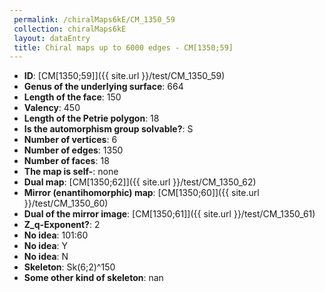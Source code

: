 ```yaml
--- 
 permalink: /chiralMaps6kE/CM_1350_59 
 collection: chiralMaps6kE
 layout: dataEntry
 title: Chiral maps up to 6000 edges - CM[1350;59]
---
```


- **ID**: [CM[1350;59]]({{ site.url }}/test/CM_1350_59)
- **Genus of the underlying surface**: 664
- **Length of the face**: 150
- **Valency**: 450
- **Length of the Petrie polygon**: 18
- **Is the automorphism group solvable?**: S
- **Number of vertices**: 6
- **Number of edges**: 1350
- **Number of faces**: 18
- **The map is self-**: none
- **Dual map**: [CM[1350;62]]({{ site.url }}/test/CM_1350_62)
- **Mirror (enantihomorphic) map**: [CM[1350;60]]({{ site.url }}/test/CM_1350_60)
- **Dual of the mirror image**: [CM[1350;61]]({{ site.url }}/test/CM_1350_61)
- **Z_q-Exponent?**: 2
- **No idea**:  101:60
- **No idea**: Y
- **No idea**: N
- **Skeleton**: Sk(6;2)^150
- **Some other kind of skeleton**: nan
